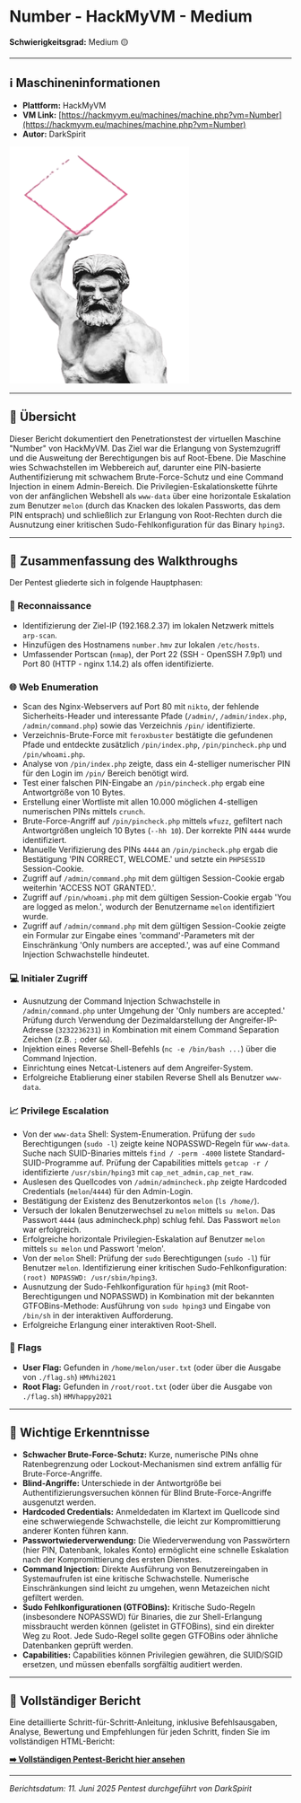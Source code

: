 # Number - HackMyVM - Medium

**Schwierigkeitsgrad:** Medium 🟡

---

## ℹ️ Maschineninformationen

*   **Plattform:** HackMyVM
*   **VM Link:** [https://hackmyvm.eu/machines/machine.php?vm=Number](https://hackmyvm.eu/machines/machine.php?vm=Number)
*   **Autor:** DarkSpirit

![Number Machine Icon](Number.png)

---

## 🏁 Übersicht

Dieser Bericht dokumentiert den Penetrationstest der virtuellen Maschine "Number" von HackMyVM. Das Ziel war die Erlangung von Systemzugriff und die Ausweitung der Berechtigungen bis auf Root-Ebene. Die Maschine wies Schwachstellen im Webbereich auf, darunter eine PIN-basierte Authentifizierung mit schwachem Brute-Force-Schutz und eine Command Injection in einem Admin-Bereich. Die Privilegien-Eskalationskette führte von der anfänglichen Webshell als `www-data` über eine horizontale Eskalation zum Benutzer `melon` (durch das Knacken des lokalen Passworts, das dem PIN entsprach) und schließlich zur Erlangung von Root-Rechten durch die Ausnutzung einer kritischen Sudo-Fehlkonfiguration für das Binary `hping3`.

---

## 📖 Zusammenfassung des Walkthroughs

Der Pentest gliederte sich in folgende Hauptphasen:

### 🔎 Reconnaissance

*   Identifizierung der Ziel-IP (192.168.2.37) im lokalen Netzwerk mittels `arp-scan`.
*   Hinzufügen des Hostnamens `number.hmv` zur lokalen `/etc/hosts`.
*   Umfassender Portscan (`nmap`), der Port 22 (SSH - OpenSSH 7.9p1) und Port 80 (HTTP - nginx 1.14.2) als offen identifizierte.

### 🌐 Web Enumeration

*   Scan des Nginx-Webservers auf Port 80 mit `nikto`, der fehlende Sicherheits-Header und interessante Pfade (`/admin/`, `/admin/index.php`, `/admin/command.php`) sowie das Verzeichnis `/pin/` identifizierte.
*   Verzeichnis-Brute-Force mit `feroxbuster` bestätigte die gefundenen Pfade und entdeckte zusätzlich `/pin/index.php`, `/pin/pincheck.php` und `/pin/whoami.php`.
*   Analyse von `/pin/index.php` zeigte, dass ein 4-stelliger numerischer PIN für den Login im `/pin/` Bereich benötigt wird.
*   Test einer falschen PIN-Eingabe an `/pin/pincheck.php` ergab eine Antwortgröße von 10 Bytes.
*   Erstellung einer Wortliste mit allen 10.000 möglichen 4-stelligen numerischen PINs mittels `crunch`.
*   Brute-Force-Angriff auf `/pin/pincheck.php` mittels `wfuzz`, gefiltert nach Antwortgrößen ungleich 10 Bytes (`--hh 10`). Der korrekte PIN `4444` wurde identifiziert.
*   Manuelle Verifizierung des PINs `4444` an `/pin/pincheck.php` ergab die Bestätigung 'PIN CORRECT, WELCOME.' und setzte ein `PHPSESSID` Session-Cookie.
*   Zugriff auf `/admin/command.php` mit dem gültigen Session-Cookie ergab weiterhin 'ACCESS NOT GRANTED.'.
*   Zugriff auf `/pin/whoami.php` mit dem gültigen Session-Cookie ergab 'You are logged as melon.', wodurch der Benutzername `melon` identifiziert wurde.
*   Zugriff auf `/admin/command.php` mit dem gültigen Session-Cookie zeigte ein Formular zur Eingabe eines 'command'-Parameters mit der Einschränkung 'Only numbers are accepted.', was auf eine Command Injection Schwachstelle hindeutet.

### 💻 Initialer Zugriff

*   Ausnutzung der Command Injection Schwachstelle in `/admin/command.php` unter Umgehung der 'Only numbers are accepted.' Prüfung durch Verwendung der Dezimaldarstellung der Angreifer-IP-Adresse (`3232236231`) in Kombination mit einem Command Separation Zeichen (z.B. `;` oder `&&`).
*   Injektion eines Reverse Shell-Befehls (`nc -e /bin/bash ...`) über die Command Injection.
*   Einrichtung eines Netcat-Listeners auf dem Angreifer-System.
*   Erfolgreiche Etablierung einer stabilen Reverse Shell als Benutzer `www-data`.

### 📈 Privilege Escalation

*   Von der `www-data` Shell: System-Enumeration. Prüfung der `sudo` Berechtigungen (`sudo -l`) zeigte keine NOPASSWD-Regeln für `www-data`. Suche nach SUID-Binaries mittels `find / -perm -4000` listete Standard-SUID-Programme auf. Prüfung der Capabilities mittels `getcap -r /` identifizierte `/usr/sbin/hping3` mit `cap_net_admin,cap_net_raw`.
*   Auslesen des Quellcodes von `/admin/admincheck.php` zeigte Hardcoded Credentials (`melon`/`4444`) für den Admin-Login.
*   Bestätigung der Existenz des Benutzerkontos `melon` (`ls /home/`).
*   Versuch der lokalen Benutzerwechsel zu `melon` mittels `su melon`. Das Passwort `4444` (aus admincheck.php) schlug fehl. Das Passwort `melon` war erfolgreich.
*   Erfolgreiche horizontale Privilegien-Eskalation auf Benutzer `melon` mittels <code>su melon</code> und Passwort 'melon'.
*   Von der `melon` Shell: Prüfung der `sudo` Berechtigungen (`sudo -l`) für Benutzer `melon`. Identifizierung einer kritischen Sudo-Fehlkonfiguration: `(root) NOPASSWD: /usr/sbin/hping3`.
*   Ausnutzung der Sudo-Fehlkonfiguration für `hping3` (mit Root-Berechtigungen und NOPASSWD) in Kombination mit der bekannten GTFOBins-Methode: Ausführung von `sudo hping3` und Eingabe von `/bin/sh` in der interaktiven Aufforderung.
*   Erfolgreiche Erlangung einer interaktiven Root-Shell.

### 🚩 Flags

*   **User Flag:** Gefunden in `/home/melon/user.txt` (oder über die Ausgabe von `./flag.sh`)
    ` HMVhi2021 `
*   **Root Flag:** Gefunden in `/root/root.txt` (oder über die Ausgabe von `./flag.sh`)
    ` HMVhappy2021 `

---

## 🧠 Wichtige Erkenntnisse

*   **Schwacher Brute-Force-Schutz:** Kurze, numerische PINs ohne Ratenbegrenzung oder Lockout-Mechanismen sind extrem anfällig für Brute-Force-Angriffe.
*   **Blind-Angriffe:** Unterschiede in der Antwortgröße bei Authentifizierungsversuchen können für Blind Brute-Force-Angriffe ausgenutzt werden.
*   **Hardcoded Credentials:** Anmeldedaten im Klartext im Quellcode sind eine schwerwiegende Schwachstelle, die leicht zur Kompromittierung anderer Konten führen kann.
*   **Passwortwiederverwendung:** Die Wiederverwendung von Passwörtern (hier PIN, Datenbank, lokales Konto) ermöglicht eine schnelle Eskalation nach der Kompromittierung des ersten Dienstes.
*   **Command Injection:** Direkte Ausführung von Benutzereingaben in Systemaufrufen ist eine kritische Schwachstelle. Numerische Einschränkungen sind leicht zu umgehen, wenn Metazeichen nicht gefiltert werden.
*   **Sudo Fehlkonfigurationen (GTFOBins):** Kritische Sudo-Regeln (insbesondere NOPASSWD) für Binaries, die zur Shell-Erlangung missbraucht werden können (gelistet in GTFOBins), sind ein direkter Weg zu Root. Jede Sudo-Regel sollte gegen GTFOBins oder ähnliche Datenbanken geprüft werden.
*   **Capabilities:** Capabilities können Privilegien gewähren, die SUID/SGID ersetzen, und müssen ebenfalls sorgfältig auditiert werden.

---

## 📄 Vollständiger Bericht

Eine detaillierte Schritt-für-Schritt-Anleitung, inklusive Befehlsausgaben, Analyse, Bewertung und Empfehlungen für jeden Schritt, finden Sie im vollständigen HTML-Bericht:

[**➡️ Vollständigen Pentest-Bericht hier ansehen**](https://alientec1908.github.io/Number_HackMyVM_Medium/)

---

*Berichtsdatum: 11. Juni 2025*
*Pentest durchgeführt von DarkSpirit*
